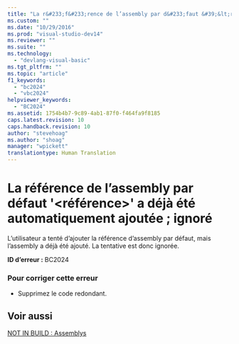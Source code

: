 ```yaml
---
title: "La r&#233;f&#233;rence de l’assembly par d&#233;faut &#39;&lt;r&#233;f&#233;rence&gt;&#39; a d&#233;j&#224; &#233;t&#233; automatiquement ajout&#233;e&#160;; ignor&#233; | Microsoft Docs"
ms.custom: ""
ms.date: "10/29/2016"
ms.prod: "visual-studio-dev14"
ms.reviewer: ""
ms.suite: ""
ms.technology: 
  - "devlang-visual-basic"
ms.tgt_pltfrm: ""
ms.topic: "article"
f1_keywords: 
  - "bc2024"
  - "vbc2024"
helpviewer_keywords: 
  - "BC2024"
ms.assetid: 1754b4b7-9c89-4ab1-87f0-f464fa9f8185
caps.latest.revision: 10
caps.handback.revision: 10
author: "stevehoag"
ms.author: "shoag"
manager: "wpickett"
translationtype: Human Translation
---
```

# La r&#233;f&#233;rence de l’assembly par d&#233;faut &#39;&lt;r&#233;f&#233;rence&gt;&#39; a d&#233;j&#224; &#233;t&#233; automatiquement ajout&#233;e&#160;; ignor&#233;
L’utilisateur a tenté d’ajouter la référence d’assembly par défaut, mais l’assembly a déjà été ajouté. La tentative est donc ignorée.  
  
 **ID d’erreur :** BC2024  
  
### Pour corriger cette erreur  
  
-   Supprimez le code redondant.  
  
## Voir aussi  
 [NOT IN BUILD : Assemblys](http://msdn.microsoft.com/fr-fr/6c5c7b30-fa78-4f40-b908-120d0743b0e6)